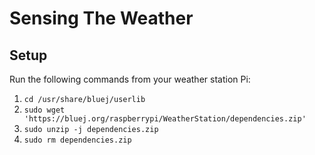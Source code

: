 # Sensing The Weather

## Setup

Run the following commands from your weather station Pi:
1. ```cd /usr/share/bluej/userlib```
2. ```sudo wget 'https://bluej.org/raspberrypi/WeatherStation/dependencies.zip'```
3. ```sudo unzip -j dependencies.zip```
4. ```sudo rm dependencies.zip```
